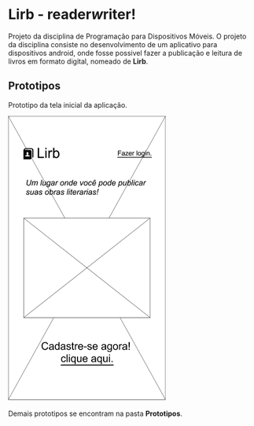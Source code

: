 # Lirb - reader*w*riter!

Projeto da disciplina de Programação para Dispositivos Móveis. O projeto da disciplina consiste no desenvolvimento de um aplicativo para dispositivos android, onde fosse possivel fazer a publicação e leitura de livros em formato digital, nomeado de **Lirb**.

## Prototipos
Prototipo da tela inicial da aplicação.

<img src="https://raw.githubusercontent.com/rodgeraraujo/pdm-project-lirb/master/Prototipos/00%20-%20Home.png" width="320" height="580" />

Demais prototipos se encontram na pasta **Prototipos**.
